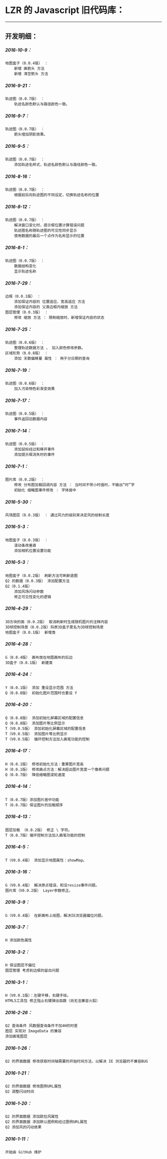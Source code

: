 LZR 的 Javascript 旧代码库：
===========

***


开发明细：
---------------------

##### 2016-10-9：
	地图盒子（0.0.4版） ： 
		新增 画箭头 方法
		新增 清空箭头 方法

##### 2016-9-21：
	轨迹图（0.0.7版） ： 
		轨迹名颜色默认与路径颜色一致。

##### 2016-9-7：
	轨迹图（0.0.7版） ： 
		箭头增加阴影效果。

##### 2016-9-5：
	轨迹图（0.0.7版） ： 
		添加轨迹名样式，轨迹名颜色默认与路径颜色一致。

##### 2016-8-16：
	轨迹图（0.0.7版） ： 
		根据前后向轨迹图的不同设定，切换轨迹名称的位置

##### 2016-8-12：
	轨迹图（0.0.7版） ： 
		解决窗口变化时，提示框位置计算错误问题
		轨迹图名称随轨迹图的可见性同步显示
		使用数据的最后一个点作为名称显示的位置

##### 2016-8-1：
	轨迹图（0.0.7版） ： 
		数据结构变化
		显示轨迹名称

##### 2016-7-29：
	边框（0.0.1版） ： 
		添加保证内容的 位置适应、宽高适应 方法
		添加保证内容的 父类边框内缩放 方法
	图层管理（0.0.3版） ： 
		修改 缩放 方法 ： 限制缩放时，新增保证内容的状态

##### 2016-7-25：
	轨迹图（0.0.6版） ： 
		整理轨迹数据方法 ， 加入颜色修改参数。
	区域形势（0.0.8版） ： 
		添加 天数偏移量 属性 ： 用于分日期的查询

##### 2016-7-19：
	轨迹图（0.0.6版） ： 
		加入污染物色彩渐变效果

##### 2016-7-17：
	轨迹图（0.0.5版） ： 
		事件返回旧数据内容

##### 2016-7-14：
	轨迹图（0.0.5版） ： 
		添加鼠标经过和移开事件
		添加提示框消失时的事件

##### 2016-7-1：
	图片库（0.0.2版） ： 
		修改 分布图加载回调内容 方法 ： 当时间不带小时值时，不输出“时”字
		初始化 缩略图事件修改 ： 字体居中

##### 2016-5-30：
	风场图层（0.0.3版） ： 通过风力的级别来决定风的绘制长度

##### 2016-5-3：
	地图盒子（0.0.3版） ： 
		滚动条改垂直
		添加相机位置设置功能

##### 2016-5-3：
	地图盒子（0.0.2版） 刷新方法可刷新底图
	Q2 的数据（0.0.3版） 添加配置方法
	Q2（0.1.4版）
		添加风场闪动参数
		修正可见性变化的逻辑

##### 2016-4-29：
	3D方块的面（0.0.2版） 取消刷新时生成随机图片的注释内容
	3D球控制场景（0.0.2版）将原3D盒子更名为3D球控制场景
	地图盒子（0.0.1版） 新增类

##### 2016-4-28：
	G（0.0.4版） 画布放在地图画布的后边
	3D盒子（0.0.1版） 新建类

##### 2016-4-24：
	Y（0.0.1版） 添加 重设显示范围 方法
	Q（0.0.8版） 初始化图片范围时也重设 Y

##### 2016-4-20：
	Q（0.0.8版） 添加初始化屏幕区域的配置信息
	Q（0.0.8版） 添加图片等比例显示
	T（V0.0.5版） 添加初始化屏幕区域的配置信息
	T（V0.0.5版） 添加图片等比例显示
	T（V0.0.5版） 循环控制方法加入画笔功能的控制

##### 2016-4-17：
	H（0.0.1版） 修改初始化方法：重算图片宽高
	H（0.0.1版） 修改画点方法：解决超出图片宽度一个像素问题
	Q（0.0.7版） 降低缩略图滚轮速度

##### 2016-4-14：
	T（0.0.7版）添加图片居中功能
	T（0.0.7版）保证图片的加载顺序

##### 2016-4-13：
	图层加载 （0.0.2版） 修正 \ 字符。
	T（0.0.7版）循环控制方法加入画笔功能的控制

##### 2016-4-5：
	T（V0.0.4版） 添加显示地图属性：showMap。

##### 2016-3-16：
	G（V0.0.4版） 解决原点错误，和没resize事件问题。
	图片库（V0.0.2版） Layer参数修正。

##### 2016-3-9：
	G（V0.0.4版） 在新画布上绘图，解决IE浏览器偏位问题。

##### 2016-3-7：
	H 添加颜色属性

##### 2016-3-2：
	H 保证图层不偏位
	图层管理 考虑到边框的留白问题

##### 2016-3-1：
	H（V0.0.1版）：左键平移，右键手绘。
	HTML5工具包 修正阻止右键弹出函数（尚无法兼容火狐）

##### 2016-2-26：
	Q2 查询条件 风数据查询条件不加4H的时差
	图层 实现对 ImageData 的兼容
	添加画笔图层

##### 2016-1-26：
	Q2 的界面数据 修改获取时间轴需要的开始时间方法，以解决 IE 浏览器的不兼容BUG

##### 2016-1-21：
	Q2 的界面数据 修改图例URL属性
	Q2 调整闪动时间

##### 2016-1-20：
	Q2 的界面数据 添加欧拉风属性
	Q2 的界面数据 添加默认图例和经过图例URL属性
	Q2 添加风的闪动效果

##### 2016-1-11：
	开始由 GitHub 维护
